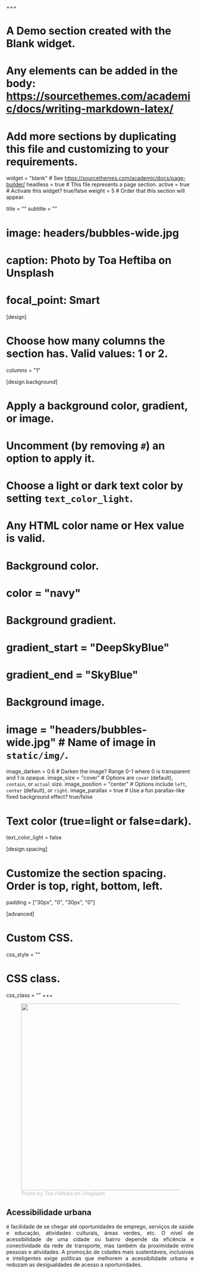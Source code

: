 +++
# A Demo section created with the Blank widget.
# Any elements can be added in the body: https://sourcethemes.com/academic/docs/writing-markdown-latex/
# Add more sections by duplicating this file and customizing to your requirements.

widget = "blank"  # See https://sourcethemes.com/academic/docs/page-builder/
headless = true  # This file represents a page section.
active = true  # Activate this widget? true/false
weight = 5  # Order that this section will appear.

title = ""
subtitle = ""

# image: headers/bubbles-wide.jpg
#   caption: Photo by Toa Heftiba on Unsplash
#   focal_point: Smart


[design]
  # Choose how many columns the section has. Valid values: 1 or 2.
  columns = "1"

[design.background]
  # Apply a background color, gradient, or image.
  #   Uncomment (by removing `#`) an option to apply it.
  #   Choose a light or dark text color by setting `text_color_light`.
  #   Any HTML color name or Hex value is valid.

  # Background color.
  # color = "navy"
  
  # Background gradient.
  # gradient_start = "DeepSkyBlue"
  # gradient_end = "SkyBlue"
  
  # Background image.
  # image = "headers/bubbles-wide.jpg"  # Name of image in `static/img/`.
  image_darken = 0.6  # Darken the image? Range 0-1 where 0 is transparent and 1 is opaque.
  image_size = "cover"  #  Options are `cover` (default), `contain`, or `actual` size.
  image_position = "center"  # Options include `left`, `center` (default), or `right`.
  image_parallax = true  # Use a fun parallax-like fixed background effect? true/false

  # Text color (true=light or false=dark).
  text_color_light = false

[design.spacing]
  # Customize the section spacing. Order is top, right, bottom, left.
  padding = ["30px", "0", "30px", "0"]

[advanced]
 # Custom CSS. 
 css_style = ""
 
 # CSS class.
 css_class = ""
+++

<div class="container">
<div class="row">
  <div class="col-12 mx-auto col-md-6 order-md-1 hero-media">
  <figure>
    <img src="/img/ryoji-iwata-IBaVuZsJJTo-unsplash.jpg" width="500" align="left" alt="">
    <figcaption><a style="color: gray; opacity: 0.50;">Photo by Toa Heftiba on Unsplash</a></figcaption>
  </figure>
  </div>
  <div class="col-md-6 order-md-2 text-center text-md-left">
    <div 
    class="hero-lead"><h2> Acessibilidade urbana  
    </div>
    <p align="justify"> é facilidade de se chegar até oportunidades de emprego, serviços de saúde e educação, atividades culturais, áreas verdes, etc. O nível de acessibilidade de uma cidade ou bairro depende da eficência e conectividade da rede de transporte, mas também da proximidade entre pessoas e atividades. A promoção de cidades mais sustentáveis, inclusivas e inteligentes exige políticas que melhorem a acessibilidade urbana e reduzam as desigualdades de acesso a oportunidades. </p>